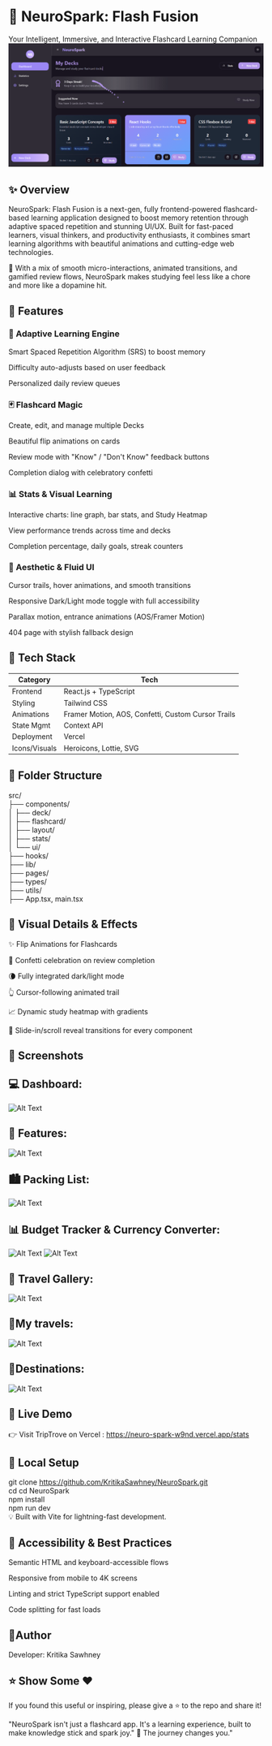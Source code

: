 # 🧠 NeuroSpark: Flash Fusion
Your Intelligent, Immersive, and Interactive Flashcard Learning Companion
![Alt Text](./images%20for%20readme/main.png)


## ✨<b> Overview </b>

NeuroSpark: Flash Fusion is a next-gen, fully frontend-powered flashcard-based learning application designed to boost memory retention through adaptive spaced repetition and stunning UI/UX. Built for fast-paced learners, visual thinkers, and productivity enthusiasts, it combines smart learning algorithms with beautiful animations and cutting-edge web technologies.

🔮 With a mix of smooth micro-interactions, animated transitions, and gamified review flows, NeuroSpark makes studying feel less like a chore and more like a dopamine hit.


## 🎯 Features 

### 🧠 Adaptive Learning Engine
Smart Spaced Repetition Algorithm (SRS) to boost memory

Difficulty auto-adjusts based on user feedback

Personalized daily review queues

### 🃏 Flashcard Magic
Create, edit, and manage multiple Decks

Beautiful flip animations on cards

Review mode with "Know" / "Don't Know" feedback buttons

Completion dialog with celebratory confetti

### 📊 Stats & Visual Learning
Interactive charts: line graph, bar stats, and Study Heatmap

View performance trends across time and decks

Completion percentage, daily goals, streak counters

### 💅 Aesthetic & Fluid UI
Cursor trails, hover animations, and smooth transitions

Responsive Dark/Light mode toggle with full accessibility

Parallax motion, entrance animations (AOS/Framer Motion)

404 page with stylish fallback design

## 🔧 <b> Tech Stack </b>

| Category                   | Tech                                      | 
|-----------------------------|---------------------------------------------------|
| Frontend                     | React.js + TypeScript                     
| Styling                      | Tailwind CSS                      
| Animations                   | Framer Motion, AOS, Confetti, Custom Cursor Trails                                
| State Mgmt                   | Context API                        
| Deployment                   | Vercel                          
| Icons/Visuals                | Heroicons, Lottie, SVG                                  


## 📁 <b> Folder Structure </b>

src/ <br> 
├── components/                <br>
│   ├── deck/                  <br>
│   ├── flashcard/             <br>
│   ├── layout/                <br>
│   ├── stats/                 <br>
│   └── ui/                    <br>
├── hooks/                     <br>
├── lib/                       <br>
├── pages/                     <br>
├── types/                     <br>
├── utils/                     <br>
├── App.tsx, main.tsx          <br>


## 🌈 Visual Details & Effects
✨ Flip Animations for Flashcards

🎉 Confetti celebration on review completion

🌘 Fully integrated dark/light mode

👆 Cursor-following animated trail

📈 Dynamic study heatmap with gradients

💨 Slide-in/scroll reveal transitions for every component



## 📸 <b> Screenshots </b>

## 💻 Dashboard:
![Alt Text](./images%20for%20readme/dashboard.png)




## 🌄 Features:
![Alt Text](./images%20for%20readme/features_page.png)




## 🏙️ Packing List:
![Alt Text](./images%20for%20readme/packing_list.png)



## 📊 Budget Tracker & Currency Converter:
![Alt Text](./images%20for%20readme/currency_convertor.png)
![Alt Text](./images%20for%20readme/budget_tracker.png)


## 📸 Travel Gallery:
![Alt Text](./images%20for%20readme/travel_gallery.png)

## 🌄My travels:
![Alt Text](./images%20for%20readme/my_travels.png)


## 🌟Destinations:
![Alt Text](./images%20for%20readme/destinations.png)
## 🚀 Live Demo

👉 Visit TripTrove on Vercel : https://neuro-spark-w9nd.vercel.app/stats

## 🧪 Local Setup

git clone https://github.com/KritikaSawhney/NeuroSpark.git <br>
cd cd NeuroSpark <br>
npm install <br>
npm run dev <br>
💡 Built with Vite for lightning-fast development.

## 🔐 Accessibility & Best Practices
Semantic HTML and keyboard-accessible flows

Responsive from mobile to 4K screens

Linting and strict TypeScript support enabled

Code splitting for fast loads


## 🤝Author

Developer: Kritika Sawhney



## ⭐ Show Some ❤️
If you found this useful or inspiring, please give a ⭐ to the repo and share it! <br>

"NeuroSpark isn't just a flashcard app. It's a learning experience, built to make knowledge stick and spark joy." 🚀 The journey changes you."


